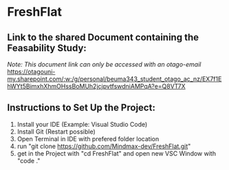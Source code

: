 # FreshFlat

## Link to the shared Document containing the Feasability Study:
_Note: This document link can only be accessed with an otago-email_
https://otagouni-my.sharepoint.com/:w:/g/personal/beuma343_student_otago_ac_nz/EX7f1EhWYt5BimxhXhmOHssBoMUh2jcjpvtfswdniAMPqA?e=Q8VT7X

## Instructions to Set Up the Project:
1. Install your IDE  (Example: Visual Studio Code)
2. Install Git (Restart possible)
3. Open Terminal in IDE with prefered folder location
4. run "git clone https://github.com/Mindmax-dev/FreshFlat.git"
5. get in the Project with "cd FreshFlat" and open new VSC Window with "code ."
